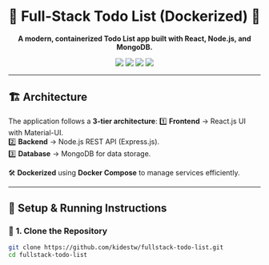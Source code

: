 <h1 align="center">📌 Full-Stack Todo List (Dockerized) 🚀</h1>

<p align="center">
  <b>A modern, containerized Todo List app built with React, Node.js, and MongoDB.</b>  
</p>

<p align="center">
  <img src="https://img.shields.io/badge/Frontend-React-blue?style=for-the-badge&logo=react" />
  <img src="https://img.shields.io/badge/Backend-Node.js-green?style=for-the-badge&logo=node.js" />
  <img src="https://img.shields.io/badge/Database-MongoDB-brightgreen?style=for-the-badge&logo=mongodb" />
  <img src="https://img.shields.io/badge/Docker-Containerization-blue?style=for-the-badge&logo=docker" />
</p>

---

## 🏗 **Architecture**
The application follows a **3-tier architecture**:
1️⃣ **Frontend** → React.js UI with Material-UI.  
2️⃣ **Backend** → Node.js REST API (Express.js).  
3️⃣ **Database** → MongoDB for data storage.  

🛠 **Dockerized** using **Docker Compose** to manage services efficiently.

---

## 🚀 **Setup & Running Instructions**
### 🔹 **1. Clone the Repository**
```sh
git clone https://github.com/kidestw/fullstack-todo-list.git
cd fullstack-todo-list
